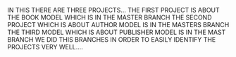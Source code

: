 IN THIS THERE ARE THREE PROJECTS...
THE FIRST PROJECT IS ABOUT THE BOOK MODEL WHICH IS IN THE MASTER BRANCH
THE SECOND PROJECT WHICH IS ABOUT AUTHOR MODEL IS IN THE MASTERS BRANCH
THE THIRD MODEL WHICH IS ABOUT PUBLISHER MODEL IS IN THE MAST BRANCH
WE DID THIS BRANCHES IN ORDER TO EASILY IDENTIFY THE PROJECTS VERY WELL....
